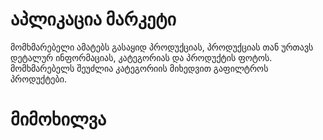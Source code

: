 # აპლიკაცია მარკეტი
მომხმარებელი ამატებს გასაყიდ პროდუქციას, 
პროდუქციას თან ურთავს დეტალურ ინფორმაციას, კატეგორიას და პროდუქტის ფოტოს. 
მომხმარებელს შეუძლია კატეგორიის მიხედვით გაფილტროს პროდუქტები.

# მიმოხილვა

